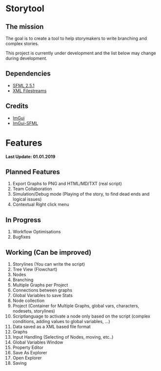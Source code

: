 # Storytool
## The mission
The goal is to create a tool to help storymakers to write branching and complex stories.

This project is currently under development and the list below may change during development.

## Dependencies ##
- [SFML 2.5.1](https://www.sfml-dev.org/download/sfml/2.5.1)
- [XML Filestreams](https://github.com/HaSa1002/xml-filestreams)

## Credits ##
- [ImGui](https://github.com/ocornut/imgui)
- [ImGui-SFML](https://github.com/eliasdaler/imgui-sfml)

# Features #

**Last Update: 01.01.2019**

## Planned Features
1. Export Graphs to PNG and HTML/MD/TXT (real script)
2. Team Collaboration
3. Simulation/Debug mode (Playing of the story, to find dead ends and logical issues)
4. Contextual Right click menu

## In Progress
1. Workflow Optimisations
2. Bugfixes

## Working (Can be improved)
1. Storylines (You can write the script)
2. Tree View (Flowchart)
3. Nodes
4. Branching
5. Multiple Graphs per Project
6. Connections between graphs
7. Global Variables to save Stats
8. Node collection
9. Project (Container for Multiple Graphs, global vars, characters, nodesets, storylines)
10. Scriptlanguage to activate a node only based on the script (complex conditions, adding values to global variables, ...)
11. Data saved as a XML based file format
12. Graphs
13. Input Handling (Selecting of Nodes, moving, etc..)
14. Global Variables Window
15. Property Editor
16. Save As Explorer
17. Open Explorer
18. Saving

